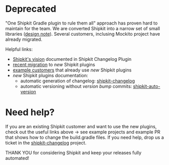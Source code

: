 # Deprecated

"One Shipkit Gradle plugin to rule them all" approach has proven hard to maintain for the team.
We are converted Shipkit into a narrow set of small libraries ([design note](https://github.com/mockito/shipkit/blob/master/docs/design-specs/future-shipkit.md)).
Several customers, inclusing Mockito project have already migrated.

Helpful links:
 - [Shipkit's vision](https://github.com/shipkit/shipkit-changelog#vision) documented in Shipkit Changelog Plugin
 - [recent migration](https://github.com/linkedin/coral/pull/36) to *new* Shipkit plugins
 - [example customers](https://github.com/shipkit/shipkit-changelog#customers--sample-projects) that already use *new* Shipkit plugins
 - *new* Shipkit plugins documentation:
     - automatic generation of changelog: [shipkit-changelog](https://github.com/shipkit/shipkit-changelog)
     - automatic versioning without *version bump* commits: [shipkit-auto-version](https://github.com/shipkit/shipkit-auto-version)

# Need help?

If you are an existing Shipkit customer and want to use the new plugins, check out the useful links above -> see example projects and example PR that shows how to change the build.gradle files.
If you need help, drop us a ticket in the [shipkit-changelog](https://github.com/shipkit/shipkit-changelog/issues) project.

THANK YOU for considering Shipkit and keep your releases fully automated!
